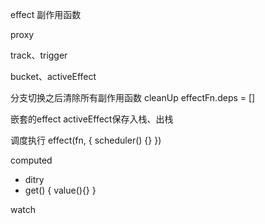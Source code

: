 

effect 副作用函数

proxy

track、trigger

bucket、activeEffect

分支切换之后清除所有副作用函数 cleanUp effectFn.deps = []

嵌套的effect activeEffect保存入栈、出栈

调度执行 effect(fn, {
    scheduler() {}
})

computed 
 - ditry
 - get() {
    value(){}
 }

watch

